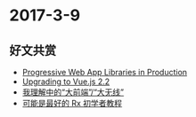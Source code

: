 # 2017-3-9

## 好文共赏

* [Progressive Web App Libraries in Production](https://medium.com/dev-channel/progressive-web-app-libraries-in-production-b52cad37d34#.o4d5zak9z)
* [Upgrading to Vue.js 2.2](https://alligator.io/vuejs/upgrading-vue-2.2/)
* [我理解中的“大前端”/“大无线”](https://zhuanlan.zhihu.com/p/25567060)
* [可能是最好的 Rx 初学者教程](https://zhuanlan.zhihu.com/p/25552305?group_id=821107687428329472)